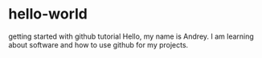 # hello-world
getting started with github tutorial
Hello,
my name is Andrey. I am learning about software and how to use github for my projects.
